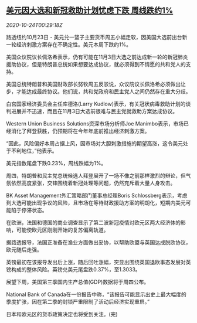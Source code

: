 <!--1603500908000-->
[美元因大选和新冠救助计划忧虑下跌 周线跌约1%](https://cn.reuters.com/article/global-forex-ny-1024-idCNKBS27900B)
------

<div><i>2020-10-24T00:29:18Z</i></div><p>路透纽约10月23日 - 美元兑一篮子主要货币周五小幅走软，因美国大选前出台新一轮经济刺激方案存在不确定性。美元本周下跌约1%。</p><p>美国众议院议长佩洛希表示，仍有可能在11月3日大选之前达成新一轮的新冠肺炎援助协议，但是特朗普总统如果想要达成协议，就必须得到不情愿的共和党人的支持。</p><p>美国总统特朗普和美国财政部长努钦周五反驳说，众议院议长佩洛希必须做出让步，才能达成最终协议。他们说，共和党政府和民主党人之间仍然存在重大分歧。</p><p>白宫国家经济委员会主任库德洛(Larry Kudlow)表示，有关冠状病毒救助计划的谈判进展并不迅速，而且在11月3日大选前很难与民主党就救助方案达成协议。</p><p>Western Union Business Solutions资深市场分析师Joe Manimbo表示，市场已经消化了拜登获胜，仍预期将在今年年底前推出经济刺激方案。</p><p>“因此，风险偏好本周占据上风，因市场对大胆刺激措施的期望高涨，这令美元处于不利地位，”他表示。</p><p>美元指数尾盘下跌0.23%，周线跌幅为1%。</p><p>周四，特朗普和民主党总统候选人拜登展开了一场不像之前那样激烈的辩论，但气氛依然高度紧张，交锋围绕着新冠处理等问题，仍然充斥着大量人身攻击。</p><p>BK Asset Management外汇策略部门董事总经理Boris Schlossberg表示，考虑到大选可能出现争议的风险，且市场在等待财政援助方案的明朗化，短期内美元可能陷于停滞状态。</p><p>在欧洲，法国和德国的商业调查显示了第二波新冠疫情对欧元区两大经济体的影响，可能使欧元区刚刚开始的复苏偏离轨道。</p><p>据路透报导，法国正准备在渔业方面做出妥协，以帮助欧盟与英国达成脱欧协议，欧元随后走强。</p><p>英镑最初在该报导发出后上涨，随后回吐涨幅，突显出围绕英国退欧事态发展对英镑构成的整体风险。英镑兑美元尾盘跌0.37%，至1.3033。</p><p>展望下周，美国第三季国内生产总值(GDP)数据将于周四公布。</p><p>National Bank of Canada在一份报告中称，“该报告可能显示出史上最大幅度的季度扩张，因在第二季的封锁严重限制了活动后经济实现重启。”</p><p>日本和欧元区的货币政策决定也将受到关注。(完)</p>
